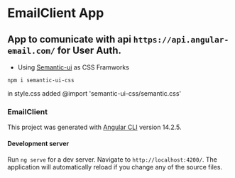 # EmailClient App

## App to comunicate with api `https://api.angular-email.com/` for User Auth.

* Using [Semantic-ui](https://semantic-ui.com/) as CSS Framworks

```cli
npm i semantic-ui-css
```

in style.css added @import 'semantic-ui-css/semantic.css'

### EmailClient

This project was generated with [Angular CLI](https://github.com/angular/angular-cli) version 14.2.5.

#### Development server

Run `ng serve` for a dev server. Navigate to `http://localhost:4200/`. The application will automatically reload if you change any of the source files.
